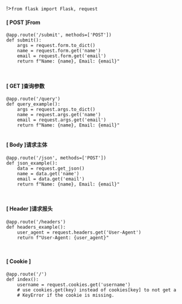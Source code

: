 <br/>

!>`from flask import Flask, request`

<!-- tabs:start -->

#### **[ POST ]From**

```shell
@app.route('/submit', methods=['POST'])
def submit():
    args = request.form.to_dict()
    name = request.form.get('name')
    email = request.form.get('email')
    return f"Name: {name}, Email: {email}"
    
    
```



#### **[ GET ]查询参数**

```shell
@app.route('/query')
def query_example():
    args = request.args.to_dict()
    name = request.args.get('name')
    email = request.args.get('email')
    return f"Name: {name}, Email: {email}"
    

```



#### **[ Body ]请求主体**

```shell
@app.route('/json', methods=['POST'])
def json_example():
    data = request.get_json()
    name = data.get('name')
    email = data.get('email')
    return f"Name: {name}, Email: {email}"
    
    
```



#### **[ Header ]请求报头**

```shell
@app.route('/headers')
def headers_example():
    user_agent = request.headers.get('User-Agent')
    return f"User-Agent: {user_agent}"
    
    
```



#### **[ Cookie ]**

```shell
@app.route('/')
def index():
    username = request.cookies.get('username')
    # use cookies.get(key) instead of cookies[key] to not get a
    # KeyError if the cookie is missing.
    
    
```



<!-- tabs:end -->











